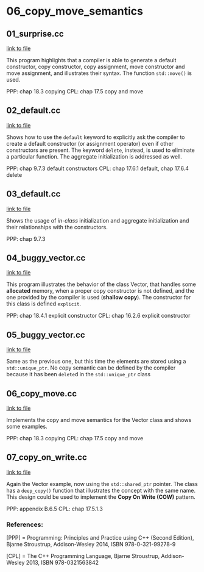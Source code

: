 # 06_copy_move_semantics


## 01_surprise.cc

[link to file](./01_surprise.cc)

This program highlights that a compiler is able to generate a default
constructor, copy constructor, copy assignment, move constructor and
move assignment, and illustrates their syntax. The function
`std::move()` is used.


PPP: chap 18.3 copying
CPL: chap 17.5 copy and move




## 02_default.cc

[link to file](./02_default.cc)

Shows how to use the `default` keyword to explicitly ask the compiler
to create a default constructor (or assignment operator) even if other
constructors are present. The keyword `delete`, instead, is used to
eliminate a particular function. The aggregate initialization is
addressed as well.

PPP: chap 9.7.3 default constructors
CPL: chap 17.6.1 default, chap 17.6.4 delete




## 03_default.cc

[link to file](./03_default.cc)

Shows the usage of *in-class* initialization and aggregate initialization and their relationships with the constructors.

PPP: chap 9.7.3



## 04_buggy_vector.cc

[link to file](./04_buggy_vector.cc)

This program illustrates the behavior of the class Vector, that
handles some **allocated** memory, when a proper copy constructor is
not defined, and the one provided by the compiler is used (**shallow
copy**). The constructor for this class is defined `explicit`.


PPP: chap 18.4.1 explicit constructor
CPL: chap 16.2.6 explicit constructor



## 05_buggy_vector.cc

[link to file](./05_buggy_vector.cc)

Same as the previous one, but this time the elements are stored using a `std::unique_ptr`. No copy semantic can be defined by the compiler because it has been `delete`d in the `std::unique_ptr` class




## 06_copy_move.cc

[link to file](./06_copy_move.cc)

Implements the copy and move semantics for the Vector class and shows some examples.

PPP: chap 18.3 copying
CPL: chap 17.5 copy and move




## 07_copy_on_write.cc

[link to file](./07_copy_on_write.cc)

Again the Vector example, now using the `std::shared_ptr` pointer. The class has a `deep_copy()` function
that illustrates the concept with the same name. This design could be used to implement the **Copy On Write (COW)** pattern.

PPP: appendix B.6.5
CPL: chap 17.5.1.3





### References:

[PPP] = Programming: Principles and Practice using C++ (Second Edition), Bjarne Stroustrup, Addison-Wesley 2014, ISBN 978-0-321-99278-9

[CPL] = The C++ Programming Language, Bjarne Stroustrup, Addison-Wesley 2013, ISBN 978-0321563842
